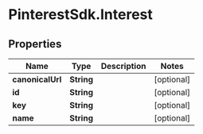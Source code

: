 # PinterestSdk.Interest

## Properties

Name | Type | Description | Notes
------------ | ------------- | ------------- | -------------
**canonicalUrl** | **String** |  | [optional] 
**id** | **String** |  | [optional] 
**key** | **String** |  | [optional] 
**name** | **String** |  | [optional] 


